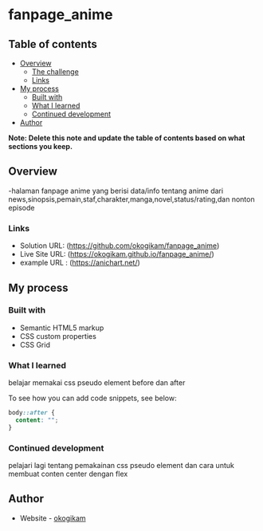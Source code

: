 # fanpage_anime


## Table of contents

- [Overview](#overview)
  - [The challenge](#the-challenge)
  - [Links](#links)
- [My process](#my-process)
  - [Built with](#built-with)
  - [What I learned](#what-i-learned)
  - [Continued development](#continued-development)
- [Author](#author)

**Note: Delete this note and update the table of contents based on what sections you keep.**

## Overview
-halaman fanpage anime yang berisi data/info tentang anime dari news,sinopsis,pemain,staf,charakter,manga,novel,status/rating,dan nonton episode


### Links

- Solution URL: (https://github.com/okogikam/fanpage_anime)
- Live Site URL: (https://okogikam.github.io/fanpage_anime/)
- example URL : (https://anichart.net/)
## My process

### Built with

- Semantic HTML5 markup
- CSS custom properties
- CSS Grid

### What I learned

belajar memakai css pseudo element before dan after

To see how you can add code snippets, see below:

```css
body::after {
  content: "";
}
```

### Continued development

pelajari lagi tentang pemakainan css pseudo element dan cara untuk membuat conten center dengan flex

## Author

- Website - [okogikam](https://www.hancau.net)


